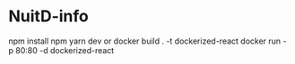 # NuitD-info
npm install 
npm yarn dev
or 
   docker build . -t dockerized-react
            docker run -p 80:80 -d dockerized-react
